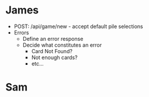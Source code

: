 # James
- POST: /api/game/new - accept default pile selections
- Errors
  - Define an error response
  - Decide what constitutes an error
    - Card Not Found?
    - Not enough cards?
    - etc...

# Sam